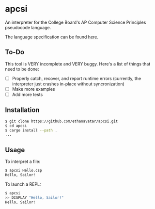# apcsi

An interpreter for the College Board's AP Computer Science Principles pseudocode language.

The language specification can be found [here](https://apcentral.collegeboard.org/media/pdf/ap-computer-science-principles-exam-reference-sheet.pdf).

## To-Do

This tool is VERY incomplete and VERY buggy. Here's a list of things that need to be done:

- [ ] Properly catch, recover, and report runtime errors (currently, the interpreter just crashes in-place without syncronization)
- [ ] Make more examples
- [ ] Add more tests

## Installation

```bash
$ git clone https://github.com/ethanavatar/apcsi.git
$ cd apcsi
$ cargo install --path .
...
```

## Usage

To interpret a file:

```bash
$ apcsi Hello.csp
Hello, Sailor!
```

To launch a REPL:

```bash
$ apcsi
>> DISPLAY "Hello, Sailor!"
Hello, Sailor!
```
